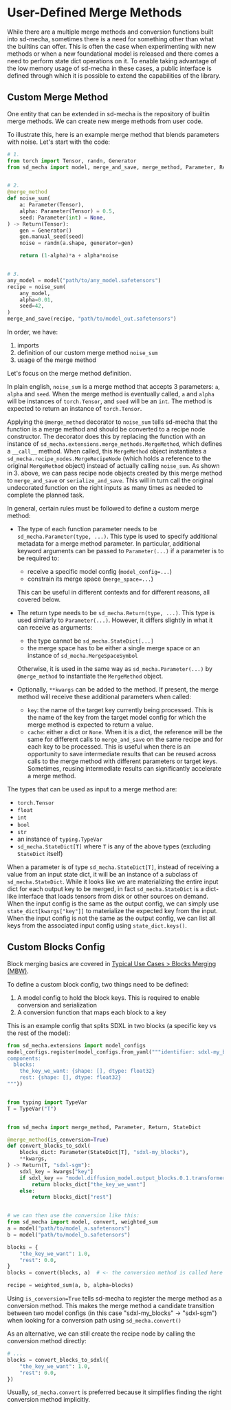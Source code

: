 # User-Defined Merge Methods

While there are a multiple merge methods and conversion functions built into sd-mecha, sometimes there is a need for something other than what the builtins can offer.
This is often the case when experimenting with new methods or when a new foundational model is released and there comes a need to perform state dict operations on it.
To enable taking advantage of the low memory usage of sd-mecha in these cases, a public interface is defined through which it is possible to extend the capabilities of the library.

## Custom Merge Method

One entity that can be extended in sd-mecha is the repository of builtin merge methods.
We can create new merge methods from user code.

To illustrate this, here is an example merge method that blends parameters with noise. Let's start with the code:

```python
# 1.
from torch import Tensor, randn, Generator
from sd_mecha import model, merge_and_save, merge_method, Parameter, Return


# 2.
@merge_method
def noise_sum(
    a: Parameter(Tensor),
    alpha: Parameter(Tensor) = 0.5,
    seed: Parameter(int) = None,
) -> Return(Tensor):
    gen = Generator()
    gen.manual_seed(seed)
    noise = randn(a.shape, generator=gen)

    return (1-alpha)*a + alpha*noise


# 3.
any_model = model("path/to/any_model.safetensors")
recipe = noise_sum(
    any_model,
    alpha=0.01,
    seed=42,
)
merge_and_save(recipe, "path/to/model_out.safetensors")
```

In order, we have:

1. imports
2. definition of our custom merge method `noise_sum`
3. usage of the merge method

Let's focus on the merge method definition.

In plain english, `noise_sum` is a merge method that accepts 3 parameters: `a`, `alpha` and `seed`.
When the merge method is eventually called, `a` and `alpha` will be instances of `torch.Tensor`, and `seed` will be an `int`.
The method is expected to return an instance of `torch.Tensor`.

Applying the `@merge_method` decorator to `noise_sum` tells sd-mecha that the function is a merge method and should be converted to a recipe node constructor.
The decorator does this by replacing the function with an instance of `sd_mecha.extensions.merge_methods.MergeMethod`, which defines a `__call__` method.
When called, this `MergeMethod` object instantiates a `sd_mecha.recipe_nodes.MergeRecipeNode` (which holds a reference to the original `MergeMethod` object) instead of actually calling `noise_sum`.
As shown in 3. above, we can pass recipe node objects created by this merge method to `merge_and_save` or `serialize_and_save`.
This will in turn call the original undecorated function on the right inputs as many times as needed to complete the planned task.

In general, certain rules must be followed to define a custom merge method:

- The type of each function parameter needs to be `sd_mecha.Parameter(type, ...)`. This type is used to specify additional metadata for a merge method parameter.
    In particular, additional keyword arguments can be passed to `Parameter(...)` if a parameter is to be required to:

    - receive a specific model config (`model_config=...`)
    - constrain its merge space (`merge_space=...`)

    This can be useful in different contexts and for different reasons, all covered below.
- The return type needs to be `sd_mecha.Return(type, ...)`. This type is used similarly to `Parameter(...)`.
    However, it differs slightly in what it can receive as arguments:

    - the type cannot be `sd_mecha.StateDict[...]`
    - the merge space has to be either a single merge space or an instance of `sd_mecha.MergeSpaceSymbol`

    Otherwise, it is used in the same way as `sd_mecha.Parameter(...)` by `@merge_method` to instantiate the `MergeMethod` object.
- Optionally, `**kwargs` can be added to the method. If present, the merge method will receive these additional parameters when called:

    - `key`: the name of the target key currently being processed.
    This is the name of the key from the target model config for which the merge method is expected to return a value.
    - `cache`: either a dict or `None`. When it is a dict, the reference will be the same for different calls to `merge_and_save` on the same recipe and for each key to be processed.
    This is useful when there is an opportunity to save intermediate results that can be reused across calls to the merge method with different parameters or target keys.
    Sometimes, reusing intermediate results can significantly accelerate a merge method.

The types that can be used as input to a merge method are:

- `torch.Tensor`
- `float`
- `int`
- `bool`
- `str`
- an instance of `typing.TypeVar`
- `sd_mecha.StateDict[T]` where `T` is any of the above types (excluding `StateDict` itself)

When a parameter is of type `sd_mecha.StateDict[T]`, instead of receiving a value from an input state dict, it will be an instance of a subclass of `sd_mecha.StateDict`.
While it looks like we are materializing the entire input dict for each output key to be merged, in fact `sd_mecha.StateDict` is a dict-like interface that loads tensors from disk or other sources on demand.
When the input config is the same as the output config, we can simply use `state_dict[kwargs["key"]]` to materialize the expected key from the input.
When the input config is not the same as the output config, we can list all keys from the associated input config using `state_dict.keys()`.

## Custom Blocks Config

Block merging basics are covered in [Typical Use Cases > Blocks Merging (MBW)](../1-typical-use-cases#blocks-merging-mbw).

To define a custom block config, two things need to be defined:

1. A model config to hold the block keys. This is required to enable conversion and serialization
2. A conversion function that maps each block to a key

This is an example config that splits SDXL in two blocks (a specific key vs the rest of the model):

```python
from sd_mecha.extensions import model_configs
model_configs.register(model_configs.from_yaml("""identifier: sdxl-my_blocks
components:
  blocks:
    the_key_we_want: {shape: [], dtype: float32}
    rest: {shape: [], dtype: float32}
"""))


from typing import TypeVar
T = TypeVar("T")


from sd_mecha import merge_method, Parameter, Return, StateDict

@merge_method(is_conversion=True)
def convert_blocks_to_sdxl(
    blocks_dict: Parameter(StateDict[T], "sdxl-my_blocks"),
    **kwargs,
) -> Return(T, "sdxl-sgm"):
    sdxl_key = kwargs["key"]
    if sdxl_key == "model.diffusion_model.output_blocks.0.1.transformer_blocks.7.attn2.to_v.weight":
        return blocks_dict["the_key_we_want"]
    else:
        return blocks_dict["rest"]


# we can then use the conversion like this:
from sd_mecha import model, convert, weighted_sum
a = model("path/to/model_a.safetensors")
b = model("path/to/model_b.safetensors")

blocks = {
    "the_key_we_want": 1.0,
    "rest": 0.0,
}
blocks = convert(blocks, a)  # <- the conversion method is called here

recipe = weighted_sum(a, b, alpha=blocks)
```

Using `is_conversion=True` tells sd-mecha to register the merge method as a conversion method.
This makes the merge method a candidate transition between two model configs (in this case "sdxl-my_blocks" -> "sdxl-sgm") when looking for a conversion path using `sd_mecha.convert()`

As an alternative, we can still create the recipe node by calling the conversion method directly:

```python
# ...
blocks = convert_blocks_to_sdxl({
    "the_key_we_want": 1.0,
    "rest": 0.0,
})
```

Usually, `sd_mecha.convert` is preferred because it simplifies finding the right conversion method implicitly.
